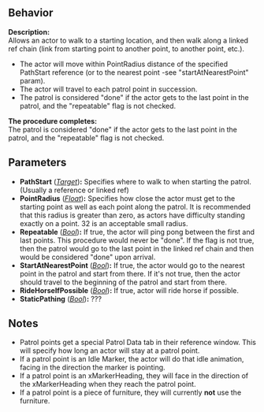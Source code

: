 ## Behavior

**Description:**  
Allows an actor to walk to a starting location, and then walk along a linked ref chain (link from starting point to another point, to another point, etc.).

-   The actor will move within PointRadius distance of the specified PathStart reference (or to the nearest point -see "startAtNearestPoint" param).
-   The actor will travel to each patrol point in succession.
-   The patrol is considered "done" if the actor gets to the last point in the patrol, and the "repeatable" flag is not checked.

**The procedure completes:**  
The patrol is considered "done" if the actor gets to the last point in the patrol, and the "repeatable" flag is not checked.

## Parameters

-   **PathStart** (_[Target](https://ck.uesp.net/wiki/Category:Package_Templates#Procedure_Parameter_Types "Category:Package Templates")_)**:** Specifies where to walk to when starting the patrol. (Usually a reference or linked ref)
-   **PointRadius** (_[Float](https://ck.uesp.net/wiki/Category:Package_Templates#Procedure_Parameter_Types "Category:Package Templates")_)**:** Specifies how close the actor must get to the starting point as well as each point along the patrol. It is recommended that this radius is greater than zero, as actors have difficulty standing exactly on a point. 32 is an acceptable small radius.
-   **Repeatable** (_[Bool](https://ck.uesp.net/wiki/Category:Package_Templates#Procedure_Parameter_Types "Category:Package Templates")_)**:** If true, the actor will ping pong between the first and last points. This procedure would never be "done". If the flag is not true, then the patrol would go to the last point in the linked ref chain and then would be considered "done" upon arrival.
-   **StartAtNearestPoint** (_[Bool](https://ck.uesp.net/wiki/Category:Package_Templates#Procedure_Parameter_Types "Category:Package Templates")_)**:** If true, the actor would go to the nearest point in the patrol and start from there. If it's not true, then the actor should travel to the beginning of the patrol and start from there.
-   **RideHorseIfPossible** (_[Bool](https://ck.uesp.net/wiki/Category:Package_Templates#Procedure_Parameter_Types "Category:Package Templates")_)**:** If true, actor will ride horse if possible.
-   **StaticPathing** (_[Bool](https://ck.uesp.net/wiki/Category:Package_Templates#Procedure_Parameter_Types "Category:Package Templates")_)**:** ???

## Notes

-   Patrol points get a special Patrol Data tab in their reference window. This will specify how long an actor will stay at a patrol point.
-   If a patrol point is an Idle Marker, the actor will do that idle animation, facing in the direction the marker is pointing.
-   If a patrol point is an xMarkerHeading, they will face in the direction of the xMarkerHeading when they reach the patrol point.
-   If a patrol point is a piece of furniture, they will currently **not** use the furniture.